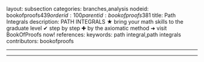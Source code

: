 layout: subsection
categories: branches,analysis
nodeid: bookofproofs$439
orderid: 100
parentid: bookofproofs$381
title: Path Integrals
description: PATH INTEGRALS ★ bring your math skills to the graduate level ✔ step by step ✚ by the axiomatic method ➜ visit BookOfProofs now!
references: 
keywords: path integral,path integrals
contributors: bookofproofs

---


---


